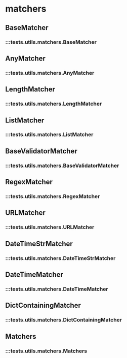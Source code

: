 # matchers

## BaseMatcher

### :::tests.utils.matchers.BaseMatcher

## AnyMatcher

### :::tests.utils.matchers.AnyMatcher

## LengthMatcher

### :::tests.utils.matchers.LengthMatcher

## ListMatcher

### :::tests.utils.matchers.ListMatcher

## BaseValidatorMatcher

### :::tests.utils.matchers.BaseValidatorMatcher

## RegexMatcher

### :::tests.utils.matchers.RegexMatcher

## URLMatcher

### :::tests.utils.matchers.URLMatcher

## DateTimeStrMatcher

### :::tests.utils.matchers.DateTimeStrMatcher

## DateTimeMatcher

### :::tests.utils.matchers.DateTimeMatcher

## DictContainingMatcher

### :::tests.utils.matchers.DictContainingMatcher

## Matchers

### :::tests.utils.matchers.Matchers

